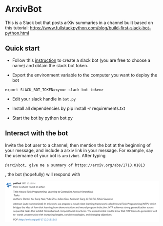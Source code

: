 # ArxivBot
This is a Slack bot that posts arXiv summaries in a channel
built based on this tutorial: https://www.fullstackpython.com/blog/build-first-slack-bot-python.html

## Quick start
- Follow this [instruction](https://www.fullstackpython.com/blog/build-first-slack-bot-python.html)
to create a slack bot (you are free to choose a name) and obtain the slack bot token. 

- Export the environment variable to the computer you want to deploy the bot
```
export SLACK_BOT_TOKEN=<your-slack-bot-token>
```

- Edit your slack handle in `bot.py`

- Install all dependencies by pip install -r requirements.txt

- Start the bot by python bot.py


## Interact with the bot

Invite the bot user to a channel, then mention the bot at the beginning of your message, and include a 
arxiv link in your message. For example, say the username of your bot is `arxivbot`. After typing

```
@arxivbot, give me a summary of https://arxiv.org/abs/1710.01813
```

, the bot (hopefully) will respond with

![Response](response.png)

